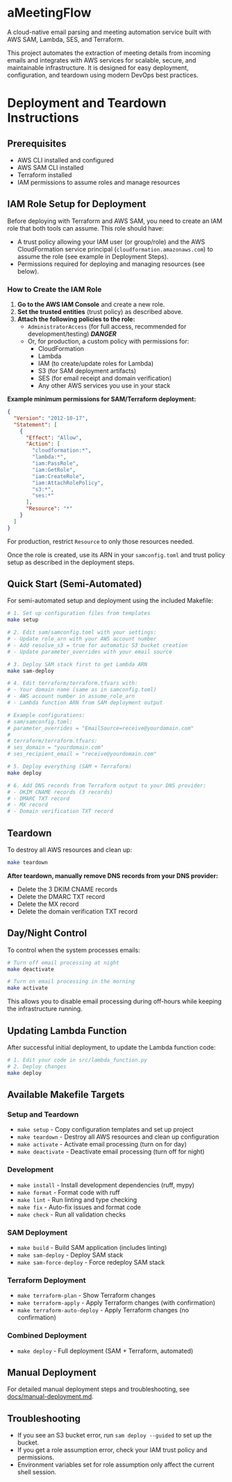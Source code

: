 # aMeetingFlow

A cloud-native email parsing and meeting automation service built with AWS SAM, Lambda, SES, and Terraform.

This project automates the extraction of meeting details from incoming emails and integrates with AWS services for scalable, secure, and maintainable infrastructure. It is designed for easy deployment, configuration, and teardown using modern DevOps best practices.

# Deployment and Teardown Instructions

## Prerequisites
- AWS CLI installed and configured
- AWS SAM CLI installed
- Terraform installed
- IAM permissions to assume roles and manage resources
## IAM Role Setup for Deployment

Before deploying with Terraform and AWS SAM, you need to create an IAM role that both tools can assume. This role should have:

- A trust policy allowing your IAM user (or group/role) and the AWS CloudFormation service principal (`cloudformation.amazonaws.com`) to assume the role (see example in Deployment Steps).
- Permissions required for deploying and managing resources (see below).

### How to Create the IAM Role

1. **Go to the AWS IAM Console** and create a new role.
2. **Set the trusted entities** (trust policy) as described above.
3. **Attach the following policies to the role:**
   - `AdministratorAccess` (for full access, recommended for development/testing) ***DANGER***
   - Or, for production, a custom policy with permissions for:
     - CloudFormation
     - Lambda
     - IAM (to create/update roles for Lambda)
     - S3 (for SAM deployment artifacts)
     - SES (for email receipt and domain verification)
     - Any other AWS services you use in your stack

**Example minimum permissions for SAM/Terraform deployment:**
```json
{
  "Version": "2012-10-17",
  "Statement": [
    {
      "Effect": "Allow",
      "Action": [
        "cloudformation:*",
        "lambda:*",
        "iam:PassRole",
        "iam:GetRole",
        "iam:CreateRole",
        "iam:AttachRolePolicy",
        "s3:*",
        "ses:*"
      ],
      "Resource": "*"
    }
  ]
}
```

For production, restrict `Resource` to only those resources needed.

Once the role is created, use its ARN in your `samconfig.toml` and trust policy setup as described in the deployment steps.


## Quick Start (Semi-Automated)

For semi-automated setup and deployment using the included Makefile:

```bash
# 1. Set up configuration files from templates
make setup

# 2. Edit sam/samconfig.toml with your settings:
# - Update role_arn with your AWS account number
# - Add resolve_s3 = true for automatic S3 bucket creation
# - Update parameter_overrides with your email source

# 3. Deploy SAM stack first to get Lambda ARN
make sam-deploy

# 4. Edit terraform/terraform.tfvars with:
# - Your domain name (same as in samconfig.toml)
# - AWS account number in assume_role_arn
# - Lambda function ARN from SAM deployment output

# Example configurations:
# sam/samconfig.toml:
# parameter_overrides = "EmailSource=receive@yourdomain.com"
# 
# terraform/terraform.tfvars:
# ses_domain = "yourdomain.com"
# ses_recipient_email = "receive@yourdomain.com"

# 5. Deploy everything (SAM + Terraform)
make deploy

# 6. Add DNS records from Terraform output to your DNS provider:
# - DKIM CNAME records (3 records)
# - DMARC TXT record
# - MX record
# - Domain verification TXT record
```

## Teardown

To destroy all AWS resources and clean up:

```bash
make teardown
```

**After teardown, manually remove DNS records from your DNS provider:**
- Delete the 3 DKIM CNAME records
- Delete the DMARC TXT record
- Delete the MX record
- Delete the domain verification TXT record

## Day/Night Control

To control when the system processes emails:

```bash
# Turn off email processing at night
make deactivate

# Turn on email processing in the morning
make activate
```

This allows you to disable email processing during off-hours while keeping the infrastructure running.

## Updating Lambda Function

After successful initial deployment, to update the Lambda function code:

```bash
# 1. Edit your code in src/lambda_function.py
# 2. Deploy changes
make deploy
```

## Available Makefile Targets

### Setup and Teardown
- `make setup` - Copy configuration templates and set up project
- `make teardown` - Destroy all AWS resources and clean up configuration
- `make activate` - Activate email processing (turn on for day)
- `make deactivate` - Deactivate email processing (turn off for night)

### Development
- `make install` - Install development dependencies (ruff, mypy)
- `make format` - Format code with ruff
- `make lint` - Run linting and type checking
- `make fix` - Auto-fix issues and format code
- `make check` - Run all validation checks

### SAM Deployment
- `make build` - Build SAM application (includes linting)
- `make sam-deploy` - Deploy SAM stack
- `make sam-force-deploy` - Force redeploy SAM stack

### Terraform Deployment
- `make terraform-plan` - Show Terraform changes
- `make terraform-apply` - Apply Terraform changes (with confirmation)
- `make terraform-auto-deploy` - Apply Terraform changes (no confirmation)

### Combined Deployment
- `make deploy` - Full deployment (SAM + Terraform, automated)

## Manual Deployment

For detailed manual deployment steps and troubleshooting, see [docs/manual-deployment.md](docs/manual-deployment.md).

## Troubleshooting
- If you see an S3 bucket error, run `sam deploy --guided` to set up the bucket.
- If you get a role assumption error, check your IAM trust policy and permissions.
- Environment variables set for role assumption only affect the current shell session.
